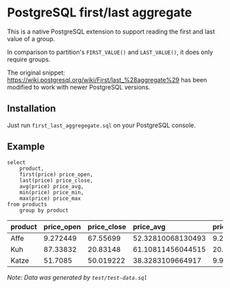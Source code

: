 # PostgreSQL first/last aggregate

This is a native PostgreSQL extension to support reading the first and last value of a group.

In comparison to partition's `FIRST_VALUE()` and `LAST_VALUE()`, it does only require groups.

The original snippet: https://wiki.postgresql.org/wiki/First/last_%28aggregate%29 has been modified to work with newer PostgreSQL versions.

## Installation

Just run `first_last_aggregegate.sql` on your PostgreSQL console.

## Example
```shell
select
    product,
    first(price) price_open,
    last(price) price_close,
    avg(price) price_avg,
    min(price) price_min,
    max(price) price_max
from products
    group by product
```

| product | price\_open | price\_close | price\_avg | price\_min | price\_max |
| :--- | :--- | :--- | :--- | :--- | :--- |
| Affe | 9.272449 | 67.55699 | 52.32810068130493 | 9.272449 | 83.53931 |
| Kuh | 87.33832 | 20.83148 | 61.10811456044515 | 20.83148 | 97.54616 |
| Katze | 51.7085 | 50.019222 | 38.3283109664917 | 9.954079 | 51.7085 |

*Note: Data was generated by `test/test-data.sql`* 
